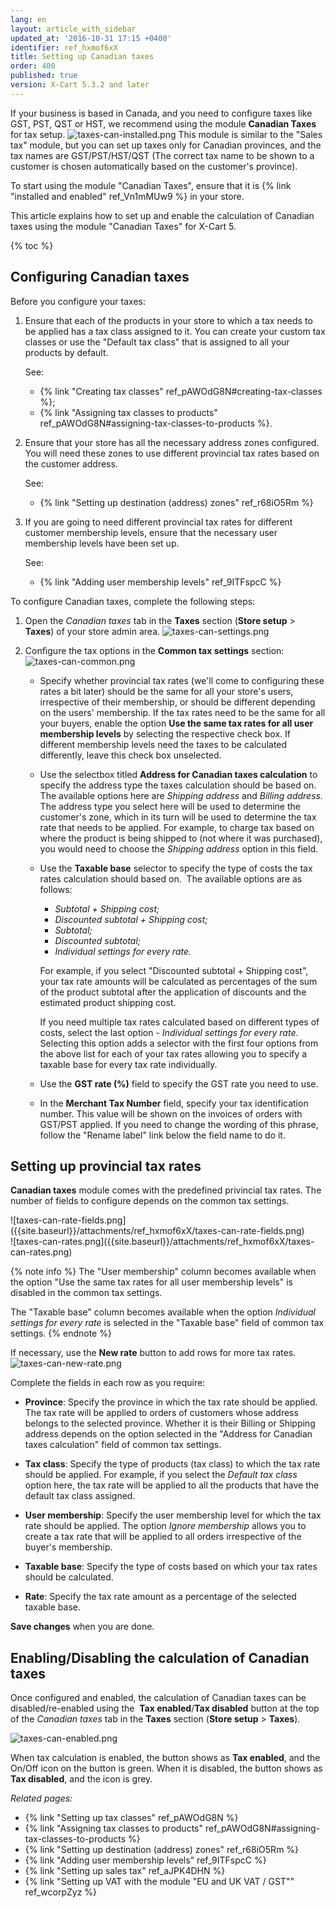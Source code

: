 ```yaml
---
lang: en
layout: article_with_sidebar
updated_at: '2016-10-31 17:15 +0400'
identifier: ref_hxmof6xX
title: Setting up Canadian taxes
order: 400
published: true
version: X-Cart 5.3.2 and later
---
```

If your business is based in Canada, and you need to configure taxes like GST, PST, QST or HST, we recommend using the module **Canadian Taxes** for tax setup. 
    ![taxes-can-installed.png]({{site.baseurl}}/attachments/ref_hxmof6xX/taxes-can-installed.png)
This module is similar to the "Sales tax" module, but you can set up taxes only for Canadian provinces, and the tax names are GST/PST/HST/QST (The correct tax name to be shown to a customer is chosen automatically based on the customer's province).

To start using the module "Canadian Taxes", ensure that it is {% link "installed and enabled" ref_Vn1mMUw9 %} in your store.

This article explains how to set up and enable the calculation of Canadian taxes using the module "Canadian Taxes" for X-Cart 5. 

{% toc %}

## Configuring Canadian taxes

Before you configure your taxes:

1.  Ensure that each of the products in your store to which a tax needs to be applied has a tax class assigned to it. You can create your custom tax classes or use the "Default tax class" that is assigned to all your products by default. 

    See: 
    *   {% link "Creating tax classes" ref_pAWOdG8N#creating-tax-classes %};
    *   {% link "Assigning tax classes to products" ref_pAWOdG8N#assigning-tax-classes-to-products %}.

2.  Ensure that your store has all the necessary address zones configured. You will need these zones to use different provincial tax rates based on the customer address.
    
    See:
    *   {% link "Setting up destination (address) zones" ref_r68iO5Rm %}
    
3.  If you are going to need different provincial tax rates for different customer membership levels, ensure that the necessary user membership levels have been set up. 
    
    See:
    *   {% link "Adding user membership levels" ref_9ITFspcC %}

To configure Canadian taxes, complete the following steps:

1.  Open the _Canadian taxes_ tab in the **Taxes** section (**Store setup** > **Taxes**) of your store admin area.
    ![taxes-can-settings.png]({{site.baseurl}}/attachments/ref_hxmof6xX/taxes-can-settings.png)

2.  Configure the tax options in the **Common tax settings** section:
    ![taxes-can-common.png]({{site.baseurl}}/attachments/ref_hxmof6xX/taxes-can-common.png)

    *   Specify whether provincial tax rates (we'll come to configuring these rates a bit later) should be the same for all your store's users, irrespective of their membership, or should be different depending on the users' membership. If the tax rates need to be the same for all your buyers, enable the option **Use the same tax rates for all user membership levels** by selecting the respective check box. If different membership levels need the taxes to be calculated differently, leave this check box unselected.
    
    *   Use the selectbox titled **Address for Canadian taxes calculation** to specify the address type the taxes calculation should be based on. The available options here are _Shipping address_ and _Billing address._ The address type you select here will be used to determine the customer's zone, which in its turn will be used to determine the tax rate that needs to be applied. 
        For example, to charge tax based on where the product is being shipped to (not where it was purchased), you would need to choose the _Shipping address_ option in this field.
    
    *   Use the **Taxable base** selector to specify the type of costs the tax rates calculation should based on. 
        The available options are as follows:
        *   _Subtotal + Shipping cost;_
        *   _Discounted subtotal + Shipping cost;_
        *   _Subtotal;_
        *   _Discounted subtotal;_
        *   _Individual settings for every rate._ 
        
        For example, if you select "Discounted subtotal + Shipping cost", your tax rate amounts will be calculated as percentages of the sum of the product subtotal after the application of discounts and the estimated product shipping cost. 

        If you need multiple tax rates calculated based on different types of costs, select the last option - _Individual settings for every rate_. Selecting this option adds a selector with the first four options from the above list for each of your tax rates allowing you to specify a taxable base for every tax rate individually.
    
    *   Use the **GST rate (%)** field to specify the GST rate you need to use.
    
    *   In the **Merchant Tax Number** field, specify your tax identification number. This value will be shown on the invoices of orders with GST/PST applied. If you need to change the wording of this phrase, follow the "Rename label" link below the field name to do it.

## Setting up provincial tax rates

**Canadian taxes** module comes with the predefined privincial tax rates. The number of fields to configure depends on the common tax settings. 

<div class="ui stackable two column grid">
  <div class="column" markdown="span">![taxes-can-rate-fields.png]({{site.baseurl}}/attachments/ref_hxmof6xX/taxes-can-rate-fields.png)</div>
  <div class="column" markdown="span">![taxes-can-rates.png]({{site.baseurl}}/attachments/ref_hxmof6xX/taxes-can-rates.png)</div>
</div>

{% note info %}
The "User membership" column becomes available when the option "Use the same tax rates for all user membership levels" is disabled in the common tax settings.

The "Taxable base" column becomes available when the option _Individual settings for every rate_ is selected in the "Taxable base" field of common tax settings.
{% endnote %}

If necessary, use the **New rate** button to add rows for more tax rates. 
   ![taxes-can-new-rate.png]({{site.baseurl}}/attachments/ref_hxmof6xX/taxes-can-new-rate.png)

Complete the fields in each row as you require:

   *   **Province**: Specify the province in which the tax rate should be applied. The tax rate will be applied to orders of customers whose address belongs to the selected province. Whether it is their Billing or Shipping address depends on the option selected in the "Address for Canadian taxes calculation" field of common tax settings.
     
   *   **Tax class**: Specify the type of products (tax class) to which the tax rate should be applied. For example, if you select the _Default tax class_ option here, the tax rate will be applied to all the products that have the default tax class assigned. 
     
   *   **User membership**: Specify the user membership level for which the tax rate should be applied. The option _Ignore membership_ allows you to create a tax rate that will be applied to all orders irrespective of the buyer's membership.
     
  *   **Taxable base**: Specify the type of costs based on which your tax rates should be calculated. 
    
  *   **Rate**: Specify the tax rate amount as a percentage of the selected taxable base.

**Save changes** when you are done.
    
## Enabling/Disabling the calculation of Canadian taxes

Once configured and enabled, the calculation of Canadian taxes can be disabled/re-enabled using the  **Tax enabled**/**Tax disabled** button at the top of the _Canadian taxes_ tab in the **Taxes** section (**Store setup** > **Taxes**). 

![taxes-can-enabled.png]({{site.baseurl}}/attachments/ref_hxmof6xX/taxes-can-enabled.png)

When tax calculation is enabled, the button shows as **Tax enabled**, and the On/Off icon on the button is green. When it is disabled, the button shows as **Tax disabled**, and the icon is grey.



_Related pages:_

*   {% link "Setting up tax classes" ref_pAWOdG8N %}
*   {% link "Assigning tax classes to products" ref_pAWOdG8N#assigning-tax-classes-to-products %}
*   {% link "Setting up destination (address) zones" ref_r68iO5Rm %}
*   {% link "Adding user membership levels" ref_9ITFspcC %}
*   {% link "Setting up sales tax" ref_aJPK4DHN %}
*   {% link "Setting up VAT with the module "EU and UK VAT / GST"" ref_wcorpZyz %}
